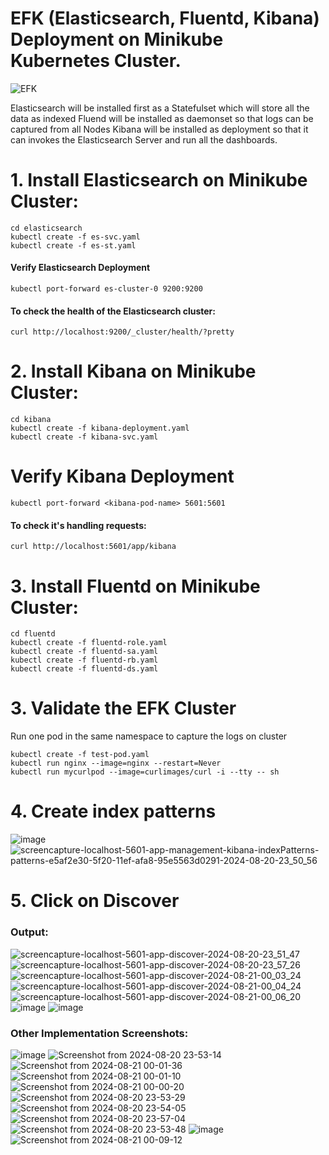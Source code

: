 # EFK (Elasticsearch, Fluentd, Kibana) Deployment on Minikube Kubernetes Cluster.

![EFK](https://github.com/user-attachments/assets/cd1fb063-5075-4423-8023-fb900647ee61)



Elasticsearch will be installed first as a Statefulset which will store all the data as indexed
Fluend will be installed as daemonset so that logs can be captured from all Nodes
Kibana will be installed as deployment so that it can invokes the Elasticsearch Server and run all the dashboards.

# 1. Install Elasticsearch on Minikube Cluster:  


    cd elasticsearch
    kubectl create -f es-svc.yaml
    kubectl create -f es-st.yaml

#### Verify Elasticsearch Deployment

    kubectl port-forward es-cluster-0 9200:9200

#### To check the health of the Elasticsearch cluster:
     
    curl http://localhost:9200/_cluster/health/?pretty

# 2. Install Kibana on Minikube Cluster:  

    cd kibana
    kubectl create -f kibana-deployment.yaml
    kubectl create -f kibana-svc.yaml

# Verify Kibana Deployment

    kubectl port-forward <kibana-pod-name> 5601:5601
    
#### To check it's handling requests:

    curl http://localhost:5601/app/kibana

# 3. Install Fluentd on Minikube Cluster:  

    cd fluentd
    kubectl create -f fluentd-role.yaml
    kubectl create -f fluentd-sa.yaml
    kubectl create -f fluentd-rb.yaml
    kubectl create -f fluentd-ds.yaml

# 3. Validate the EFK Cluster  
Run one pod in the same namespace to capture the logs on cluster  
    
    kubectl create -f test-pod.yaml
    kubectl run nginx --image=nginx --restart=Never
    kubectl run mycurlpod --image=curlimages/curl -i --tty -- sh

# 4. Create index patterns
![image](https://github.com/user-attachments/assets/f7b09b54-314a-41aa-9091-4f61d7463fe9)
![screencapture-localhost-5601-app-management-kibana-indexPatterns-patterns-e5af2e30-5f20-11ef-afa8-95e5563d0291-2024-08-20-23_50_56](https://github.com/user-attachments/assets/018f59a5-6ed9-4105-9a4f-d41738015aa6)

# 5. Click on Discover
### Output:
![screencapture-localhost-5601-app-discover-2024-08-20-23_51_47](https://github.com/user-attachments/assets/f8931f52-e53c-4a70-855e-7c0700acd6e2)
![screencapture-localhost-5601-app-discover-2024-08-20-23_57_26](https://github.com/user-attachments/assets/269e2800-4dac-4c87-b9af-6973dba93388)
![screencapture-localhost-5601-app-discover-2024-08-21-00_03_24](https://github.com/user-attachments/assets/33379c58-0692-4026-b759-08e7301d613a)
![screencapture-localhost-5601-app-discover-2024-08-21-00_04_24](https://github.com/user-attachments/assets/14da24f3-84ff-44a2-9d24-e2a01400e309)
![screencapture-localhost-5601-app-discover-2024-08-21-00_06_20](https://github.com/user-attachments/assets/b209d2c1-f6f4-4da8-be5e-27aebbcb8ce6)
![image](https://github.com/user-attachments/assets/41f31b74-afa9-4259-9a76-5d0ad72b21f7)
![image](https://github.com/user-attachments/assets/3c514f41-2fc7-44fb-9905-5e16527775e1)



### Other Implementation Screenshots:
![image](https://github.com/user-attachments/assets/d982051a-db0d-4837-b09e-bae1ce542b0f)
![Screenshot from 2024-08-20 23-53-14](https://github.com/user-attachments/assets/69d81b7b-4289-46a8-a770-743a8033e494)
![Screenshot from 2024-08-21 00-01-36](https://github.com/user-attachments/assets/fee5e561-e6b4-4b92-aadd-d00102384b28)
![Screenshot from 2024-08-21 00-01-10](https://github.com/user-attachments/assets/cf9e0b08-fce1-4563-b480-f935b03e76b7)
![Screenshot from 2024-08-21 00-00-20](https://github.com/user-attachments/assets/dc002578-c63f-4739-86ee-01beec11a6b7)
![Screenshot from 2024-08-20 23-53-29](https://github.com/user-attachments/assets/bda209ef-50bc-4a3d-bfc1-0afb26954363)
![Screenshot from 2024-08-20 23-54-05](https://github.com/user-attachments/assets/f7852037-aba3-4482-bbc5-98409cae5eee)
![Screenshot from 2024-08-20 23-57-04](https://github.com/user-attachments/assets/5f902c77-e4dd-4304-b7c2-f1b8396e7535)
![Screenshot from 2024-08-20 23-53-48](https://github.com/user-attachments/assets/49be4528-3f9c-4853-90a0-afdcf4d52f10)
![image](https://github.com/user-attachments/assets/7c46295e-56bc-428e-adb9-1f361529dbe2)
![Screenshot from 2024-08-21 00-09-12](https://github.com/user-attachments/assets/baca7c8d-bfc1-4c56-ba95-7029e2b670a0)














